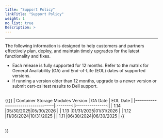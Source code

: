 ```yaml
---
title: "Support Policy"
linkTitle: "Support Policy"
weight: 1 
no_list: true 
Description: >
---
```

<hr>

The following information is designed to help customers and partners effectively plan, deploy, and maintain timely upgrades for the latest functionality and fixes.

- Each release is fully supported for 12 months. Refer to the matrix for General Availability (GA) and End-of-Life (EOL) dates of supported versions.
- If running a version older than 12 months, upgrade to a newer version or submit cert-csi test results to Dell support.

<br>
{{<table "table table-striped table-bordered table-sm">}}
| Container Storage Modules Version  | GA Date  | EOL Date |
|------------------------------------|:--------:|:----------------:|
| 1.14                               |05/30/2025|05/30/2026        |
| 1.13                               |01/31/2025|01/31/2026        |
| 1.12                               |11/06/2024|10/31/2025        |
| 1.11                               |06/30/2024|06/30/2025        |
{{</table>}}